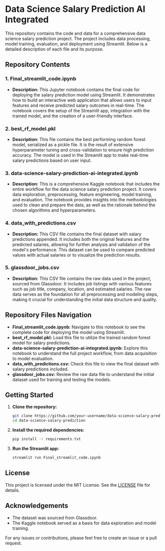 # Data Science Salary Prediction AI Integrated

This repository contains the code and data for a comprehensive data science salary prediction project. The project includes data processing, model training, evaluation, and deployment using Streamlit. Below is a detailed description of each file and its purpose.

## Repository Contents

### 1. Final_streamlit_code.ipynb
- **Description:** This Jupyter notebook contains the final code for deploying the salary prediction model using Streamlit. It demonstrates how to build an interactive web application that allows users to input features and receive predicted salary outcomes in real-time. The notebook covers the setup of the Streamlit app, integration with the trained model, and the creation of a user-friendly interface.

### 2. best_rf_model.pkl
- **Description:** This file contains the best performing random forest model, serialized as a pickle file. It is the result of extensive hyperparameter tuning and cross-validation to ensure high prediction accuracy. The model is used in the Streamlit app to make real-time salary predictions based on user input.

### 3. data-science-salary-prediction-ai-integrated.ipynb
- **Description:** This is a comprehensive Kaggle notebook that includes the entire workflow for the data science salary prediction project. It covers data exploration, preprocessing, feature engineering, model training, and evaluation. The notebook provides insights into the methodologies used to clean and prepare the data, as well as the rationale behind the chosen algorithms and hyperparameters.

### 4. data_with_predictions.csv
- **Description:** This CSV file contains the final dataset with salary predictions appended. It includes both the original features and the predicted salaries, allowing for further analysis and validation of the model's performance. This dataset can be used to compare predicted values with actual salaries or to visualize the prediction results.

### 5. glassdoor_jobs.csv
- **Description:** This CSV file contains the raw data used in the project, sourced from Glassdoor. It includes job listings with various features such as job title, company, location, and estimated salaries. The raw data serves as the foundation for all preprocessing and modeling steps, making it crucial for understanding the initial data structure and quality.

## Repository Files Navigation

- **Final_streamlit_code.ipynb:** Navigate to this notebook to see the complete code for deploying the model using Streamlit.
- **best_rf_model.pkl:** Load this file to utilize the trained random forest model for salary predictions.
- **data-science-salary-prediction-ai-integrated.ipynb:** Explore this notebook to understand the full project workflow, from data acquisition to model evaluation.
- **data_with_predictions.csv:** Check this file to view the final dataset with salary predictions included.
- **glassdoor_jobs.csv:** Review the raw data file to understand the initial dataset used for training and testing the models.

## Getting Started

1. **Clone the repository:**
   ```bash
   git clone https://github.com/your-username/data-science-salary-prediction.git
   cd data-science-salary-prediction
   ```

2. **Install the required dependencies:**
   ```bash
   pip install -r requirements.txt
   ```

3. **Run the Streamlit app:**
   ```bash
   streamlit run Final_streamlit_code.ipynb
   ```

## License

This project is licensed under the MIT License. See the [LICENSE](LICENSE) file for details.

## Acknowledgements

- The dataset was sourced from Glassdoor.
- The Kaggle notebook served as a basis for data exploration and model training.

For any issues or contributions, please feel free to create an issue or a pull request.
